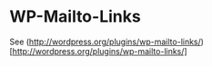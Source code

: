 WP-Mailto-Links
===============

See (http://wordpress.org/plugins/wp-mailto-links/)[http://wordpress.org/plugins/wp-mailto-links/]